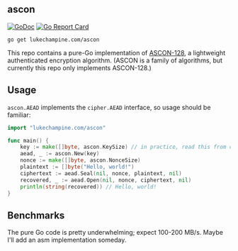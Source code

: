 ascon
--------

[![GoDoc](https://godoc.org/lukechampine.com/ascon?status.svg)](https://godoc.org/lukechampine.com/ascon)
[![Go Report Card](http://goreportcard.com/badge/lukechampine.com/ascon)](https://goreportcard.com/report/lukechampine.com/ascon)

```
go get lukechampine.com/ascon
```

This repo contains a pure-Go implementation of [ASCON-128](https://ascon.iaik.tugraz.at),
a lightweight authenticated encryption algorithm. (ASCON is a family of algorithms, 
but currently this repo only implements ASCON-128.)


## Usage

`ascon.AEAD` implements the `cipher.AEAD` interface, so usage should be familiar:

```go
import "lukechampine.com/ascon"

func main() {
    key := make([]byte, ascon.KeySize) // in practice, read this from crypto/rand
    aead, _ := ascon.New(key)
    nonce := make([]byte, ascon.NonceSize)
    plaintext := []byte("Hello, world!")
    ciphertext := aead.Seal(nil, nonce, plaintext, nil)
    recovered, _ := aead.Open(nil, nonce, ciphertext, nil)
    println(string(recovered)) // Hello, world!
}
```


## Benchmarks

The pure Go code is pretty underwhelming; expect 100-200 MB/s. Maybe I'll add an
asm implementation someday.
